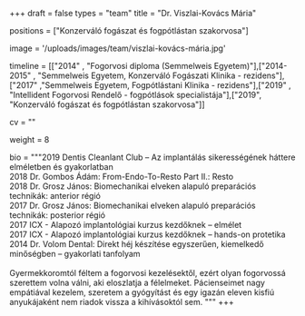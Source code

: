 +++
draft = false
types = "team"
title = "Dr. Viszlai-Kovács Mária"

positions = ["Konzerváló fogászat és fogpótlástan szakorvosa"]

image = '/uploads/images/team/viszlai-kovács-mária.jpg'

timeline = [["2014" , "Fogorvosi diploma (Semmelweis Egyetem)"],["2014-2015" , "Semmelweis Egyetem, Konzerváló Fogászati Klinika - rezidens"],["2017" ,"Semmelweis Egyetem, Fogpótlástani Klinika - rezidens"],["2019" , "Intellident Fogorvosi Rendelő - fogpótlások specialistája"],["2019",  "Konzerváló fogászat és fogpótlástan szakorvosa"]]

cv = ""

weight = 8

bio =  """2019 Dentis Cleanlant Club – Az implantálás sikerességének háttere elméletben és gyakorlatban
<br>
2018 Dr. Gombos Ádám: From-Endo-To-Resto Part II.: Resto
<br>
2018 Dr. Grosz János: Biomechanikai elveken alapuló preparációs technikák: anterior régió
<br>
2017 Dr. Grosz János: Biomechanikai elveken alapuló preparációs technikák: posterior régió
<br>
2017 ICX - Alapozó implantológiai kurzus kezdőknek – elmélet
<br>
2017 ICX - Alapozó implantológiai kurzus kezdőknek – hands-on protetika
<br>
2014 Dr. Volom Dental: Direkt héj készítése egyszerűen, kiemelkedő minőségben – gyakorlati tanfolyam
​<br><br>
Gyermekkoromtól féltem a fogorvosi kezelésektől, ezért olyan fogorvossá szerettem volna válni, aki eloszlatja a félelmeket. Pácienseimet nagy empátiával kezelem, szeretem a gyógyítást és egy igazán eleven kisfiú anyukájaként nem riadok vissza a kihívásoktól sem.
"""
+++
